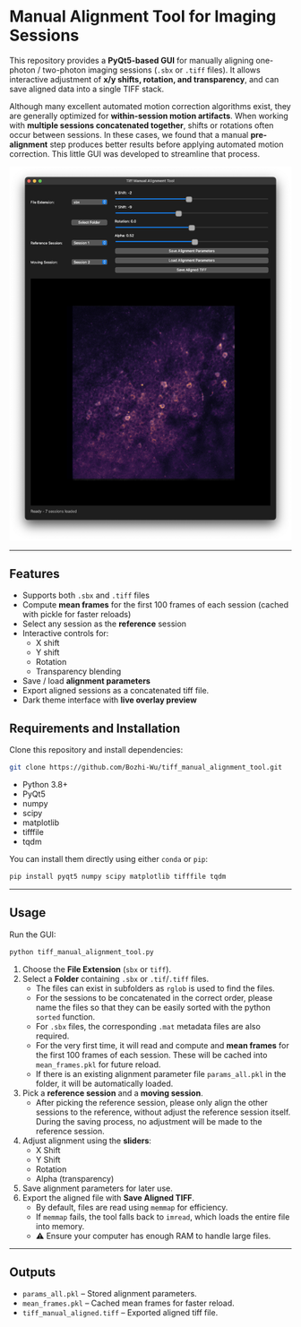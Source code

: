 # Manual Alignment Tool for Imaging Sessions

This repository provides a **PyQt5-based GUI** for manually aligning one-photon / two-photon imaging sessions (`.sbx` or `.tiff` files). It allows interactive adjustment of **x/y shifts, rotation, and transparency**, and can save aligned data into a single TIFF stack.

Although many excellent automated motion correction algorithms exist, they are generally optimized for **within-session motion artifacts**. When working with **multiple sessions concatenated together**, shifts or rotations often occur between sessions. In these cases, we found that a manual **pre-alignment** step produces better results before applying automated motion correction. This little GUI was developed to streamline that process.

![GUI Screenshot](preview/GUI_sample.png)

---

## Features

- Supports both `.sbx` and `.tiff` files
- Compute **mean frames** for the first 100 frames of each session (cached with pickle for faster reloads)
- Select any session as the **reference** session
- Interactive controls for:
  - X shift  
  - Y shift  
  - Rotation  
  - Transparency blending
- Save / load **alignment parameters**
- Export aligned sessions as a concatenated tiff file.
- Dark theme interface with **live overlay preview**


## Requirements and Installation

Clone this repository and install dependencies:

```bash
git clone https://github.com/Bozhi-Wu/tiff_manual_alignment_tool.git
```
- Python 3.8+
- PyQt5
- numpy
- scipy
- matplotlib
- tifffile
- tqdm

You can install them directly using either `conda` or `pip`:

```bash
pip install pyqt5 numpy scipy matplotlib tifffile tqdm
```

---

## Usage

Run the GUI:

```bash
python tiff_manual_alignment_tool.py
```
1. Choose the **File Extension** (`sbx` or `tiff`).
2. Select a **Folder** containing `.sbx` or `.tif`/`.tiff` files. 
   - The files can exist in subfolders as `rglob` is used to find the files.
   - For the sessions to be concatenated in the correct order, please name the files so that they can be easily sorted with the python `sorted` function.
   - For `.sbx` files, the corresponding `.mat` metadata files are also required.
   - For the very first time, it will read and compute and **mean frames** for the first 100 frames of each session. These will be cached into `mean_frames.pkl` for future reload.
   - If there is an existing alignment parameter file `params_all.pkl` in the folder, it will be automatically loaded.
3. Pick a **reference session** and a **moving session**.
   - After picking the reference session, please only align the other sessions to the reference, without adjust the reference session itself. During the saving process, no adjustment will be made to the reference session. 
4. Adjust alignment using the **sliders**:
   - X Shift
   - Y Shift
   - Rotation
   - Alpha (transparency)
5. Save alignment parameters for later use.
6. Export the aligned file with **Save Aligned TIFF**.  
   - By default, files are read using `memmap` for efficiency.  
   - If `memmap` fails, the tool falls back to `imread`, which loads the entire file into memory.  
   - ⚠️ Ensure your computer has enough RAM to handle large files. 


---

## Outputs

- `params_all.pkl` – Stored alignment parameters.  
- `mean_frames.pkl` – Cached mean frames for faster reload.  
- `tiff_manual_aligned.tiff` – Exported aligned tiff file. 
